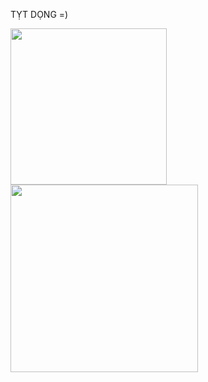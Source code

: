 TỴT DỌNG =)
<div id="header">
    <img src="https://res.cloudinary.com/thientam2829/image/upload/v1711800638/ymhqonghjha3rslzlgcq.jpg" width="250"/>
  <img src="https://res.cloudinary.com/thientam2829/image/upload/v1712053558/kvohfbwdwyar97cbs9ul.png" width="300" margin-right: 10px />
</div>

